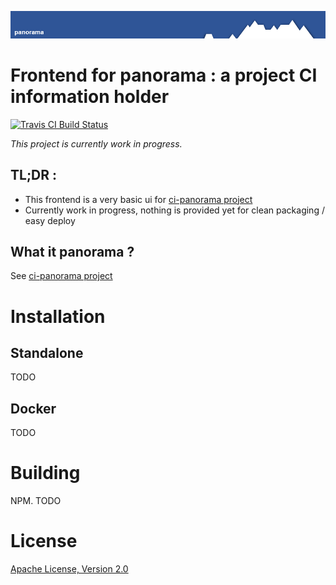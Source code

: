 ![panorama frontend](docs/panorama.png)

# Frontend for panorama : a project CI information holder

[![Travis CI Build Status](https://travis-ci.org/manuito/ci-panorama-ui.svg)](https://travis-ci.org/manuito/ci-panorama-ui)

*This project is currently work in progress.*

## TL;DR :
 * This frontend is a very basic ui for [ci-panorama project](https://github.com/manuito/ci-panorama)
 * Currently work in progress, nothing is provided yet for clean packaging / easy deploy

## What it panorama ?
See [ci-panorama project](https://github.com/manuito/ci-panorama)

# Installation

## Standalone

TODO

## Docker

TODO

# Building

NPM. TODO
    
# License

[Apache License, Version 2.0](http://www.apache.org/licenses/LICENSE-2.0)